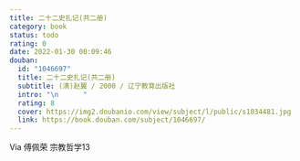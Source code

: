 ```yaml
---
title: 二十二史扎记(共二册)
category: book
status: todo
rating: 0
date: 2022-01-30 00:09:46
douban:
  id: "1046697"
  title: 二十二史扎记(共二册)
  subtitle: (清)赵翼 / 2000 / 辽宁教育出版社
  intro: "\n      "
  rating: 8
  cover: https://img2.doubanio.com/view/subject/l/public/s1034481.jpg
  link: https://book.douban.com/subject/1046697/
---
```


Via 傅佩荣 宗教哲学13 